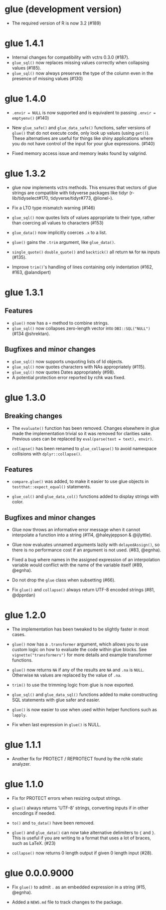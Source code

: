 # glue (development version)

* The required version of R is now 3.2 (#189)

# glue 1.4.1

* Internal changes for compatibility with vctrs 0.3.0 (#187).
* `glue_sql()` now replaces missing values correctly when collapsing values (#185).
* `glue_sql()` now always preserves the type of the column even in the presence of missing values (#130)

# glue 1.4.0

* `.envir = NULL` is now supported and is equivalent to passing `.envir = emptyenv()` (#140)

* New `glue_safe()` and `glue_data_safe()` functions, safer versions of
  `glue()` that do not execute code, only look up values (using `get()`). These
  alternatives are useful for things like shiny applications where you do not
  have control of the input for your glue expressions. (#140)

* Fixed memory access issue and memory leaks found by valgrind.

# glue 1.3.2

* glue now implements vctrs methods. This ensures that vectors of glue
  strings are compatible with tidyverse packages like tidyr
  (r-lib/tidyselect#170, tidyverse/tidyr#773, @lionel-).

* Fix a LTO type mismatch warning (#146)

* `glue_sql()` now quotes lists of values appropriate to their type, rather
  than coercing all values to characters (#153)

* `glue_data()` now implicitly coerces `.x` to a list.

* `glue()` gains the `.trim` argument, like `glue_data()`.

* `single_quote()` `double_quote()` and `backtick()` all return `NA` for `NA`
  inputs (#135).

* Improve `trim()`'s handling of lines containing only indentation (#162, #163, @alandipert)

# glue 1.3.1

## Features

* `glue()` now has a `+` method to combine strings.
* `glue_sql()` now collapses zero-length vector into `DBI::SQL("NULL")` (#134 @shrektan).

## Bugfixes and minor changes

* `glue_sql()` now supports unquoting lists of Id objects.
* `glue_sql()` now quotes characters with NAs appropriately (#115).
* `glue_sql()` now quotes Dates appropriately (#98).
* A potential protection error reported by rchk was fixed.

# glue 1.3.0

## Breaking changes

* The `evaluate()` function has been removed. Changes elsewhere in glue made
  the implementation trivial so it was removed for clarities sake. Previous
  uses can be replaced by `eval(parse(text = text), envir)`.

* `collapse()` has been renamed to `glue_collapse()` to avoid namespace
  collisions with `dplyr::collapse()`.

## Features

* `compare.glue()` was added, to make it easier to use glue objects in
  `testthat::expect_equal()` statements.

* `glue_col()` and `glue_data_col()` functions added to display strings with
  color.

## Bugfixes and minor changes

* Glue now throws an informative error message when it cannot interpolate a
  function into a string (#114, @haleyjeppson & @ijlyttle).

* Glue now evaluates unnamed arguments lazily with `delayedAssign()`, so there
  is no performance cost if an argument is not used. (#83, @egnha).

* Fixed a bug where names in the assigned expression of an interpolation
  variable would conflict with the name of the variable itself (#89, @egnha).

* Do not drop the `glue` class when subsetting (#66).

* Fix `glue()` and `collapse()` always return UTF-8 encoded strings (#81, @dpprdan)

# glue 1.2.0

* The implementation has been tweaked to be slightly faster in most cases.

* `glue()` now has a `.transformer` argument, which allows you to use custom
  logic on how to evaluate the code within glue blocks. See
  `vignette("transformers")` for more details and example transformer
  functions.

* `glue()` now returns `NA` if any of the results are `NA` and `.na` is `NULL`.
  Otherwise `NA` values are replaced by the value of `.na`.

* `trim()` to use the trimming logic from glue is now exported.

* `glue_sql()` and `glue_data_sql()` functions added to make constructing SQL
  statements with glue safer and easier.

* `glue()` is now easier to use when used within helper functions such as
  `lapply`.

* Fix when last expression in `glue()` is NULL.

# glue 1.1.1

* Another fix for PROTECT / REPROTECT found by the rchk static analyzer.

# glue 1.1.0

* Fix for PROTECT errors when resizing output strings.

* `glue()` always returns 'UTF-8' strings, converting inputs if in other
encodings if needed.

* `to()` and `to_data()` have been removed.

* `glue()` and `glue_data()` can now take alternative delimiters to `{` and `}`.
This is useful if you are writing to a format that uses a lot of braces, such
as LaTeX. (#23)

* `collapse()` now returns 0 length output if given 0 length input (#28).

# glue 0.0.0.9000

* Fix `glue()` to admit `.` as an embedded expression in a string (#15, @egnha).

* Added a `NEWS.md` file to track changes to the package.
